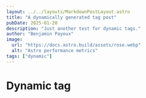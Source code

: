 ```yaml
---
layout: ../../layouts/MarkdownPostLayout.astro
title: "A dynamically generated tag post"
pubDate: 2025-01-20
description: "Just another test for dynamic tags."
author: "Benjamin Payoux"
image:
  url: "https://docs.astro.build/assets/rose.webp"
  alt: "Astro performance metrics"
tags: ["dynamic"]
---
```


# Dynamic tag
